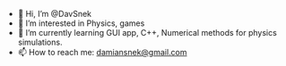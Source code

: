 - 👋 Hi, I’m @DavSnek
- 👀 I’m interested in Physics, games
- 🌱 I’m currently learning GUI app, C++, Numerical methods for physics simulations.
- 📫 How to reach me: damiansnek@gmail.com

<!---
DavSnek/DavSnek is a ✨ special ✨ repository because its `README.md` (this file) appears on your GitHub profile.
You can click the Preview link to take a look at your changes.
--->
